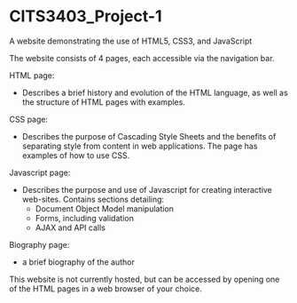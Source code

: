 # CITS3403_Project-1
A website demonstrating the use of HTML5, CSS3, and JavaScript

The website consists of 4 pages, each accessible via the navigation bar.

HTML page:
- Describes a brief history and evolution of the HTML language, as well as the structure of HTML pages with examples.

CSS page:
- Describes the purpose of Cascading Style Sheets and the benefits of separating style from content in web applications. The page has examples of how to use CSS.

Javascript page:
- Describes the purpose and use of Javascript for creating interactive web-sites. Contains sections detailing:
  - Document Object Model manipulation
  - Forms, including validation
  - AJAX and API calls
  
Biography page:
- a brief biography of the author

This website is not currently hosted, but can be accessed by opening one of the HTML pages in a web browser of your choice.
